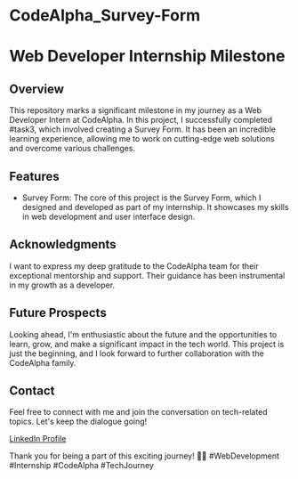 # CodeAlpha_Survey-Form

# Web Developer Internship Milestone

## Overview
This repository marks a significant milestone in my journey as a Web Developer Intern at CodeAlpha. In this project, I successfully completed #task3, which involved creating a Survey Form. It has been an incredible learning experience, allowing me to work on cutting-edge web solutions and overcome various challenges.

## Features
- Survey Form: The core of this project is the Survey Form, which I designed and developed as part of my internship. It showcases my skills in web development and user interface design.

## Acknowledgments
I want to express my deep gratitude to the CodeAlpha team for their exceptional mentorship and support. Their guidance has been instrumental in my growth as a developer.

## Future Prospects
Looking ahead, I'm enthusiastic about the future and the opportunities to learn, grow, and make a significant impact in the tech world. This project is just the beginning, and I look forward to further collaboration with the CodeAlpha family.

## Contact
Feel free to connect with me and join the conversation on tech-related topics. Let's keep the dialogue going!

[LinkedIn Profile](https://github.com/Priyanshu9528/)

Thank you for being a part of this exciting journey! 🚀💪 #WebDevelopment #Internship #CodeAlpha #TechJourney
